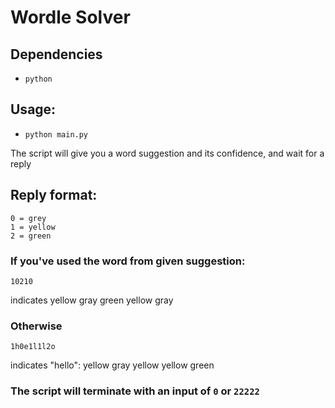 # Wordle Solver

## Dependencies
- `python`

## Usage:
- `python main.py`


The script will give you a word suggestion and its confidence, and wait for a reply

## Reply format:
```
0 = grey
1 = yellow
2 = green
```

### If you've used the word from given suggestion:

`10210` 

indicates yellow gray green yellow gray

### Otherwise

`1h0e1l1l2o` 

indicates "hello": yellow gray yellow yellow green

### The script will terminate with an input of `0` or `22222`
